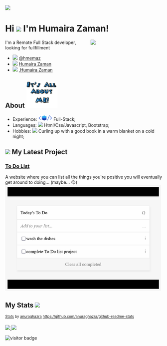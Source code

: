 <img src="https://github.com/qwibbler/qwibbler/blob/main/Humaira%20Zaman.png">

# Hi <img src="http://static.skaip.org/img/emoticons/180x180/f6fcff/hi.gif" width="30"> I'm Humaira Zaman!
<img align='right' src="https://foundr.com/wp-content/uploads/2018/01/order-fulfillment-ecommerce-foundr-blog.jpg" width="230">
<p>I'm a Remote Full Stack developer, looking for fullfillment</p>

- <img src="https://icons.iconarchive.com/icons/xenatt/minimalism/256/App-Twitter-icon.png" width="20"> [@hmemaz](https://twitter.com/hmemaz)   
- <img src="https://files.softicons.com/download/social-media-icons/free-social-media-icons-by-uiconstock/png/128x128/Linkedin-Icon.png" width="20"> [Humaira Zaman](https://www.linkedin.com/in/hmemaz1994/)   
- <img src="https://upload.wikimedia.org/wikipedia/en/thumb/2/28/AngelList_logo.svg/100px-AngelList_logo.svg.png" height="20"> [.Humaira Zaman](https://angel.co/u/humaira-zaman)

## About ![Me](./about-ME-small-slow.gif)

- Experience: ![](./fullstack-small.png) Full-Stack;
- Languages: <img src="https://thumbs.dreamstime.com/t/programming-languages-set-icons-vector-illustration-design-programming-languages-set-icons-110589824.jpg" width="20"> Html/Css/Javascript, Bootstrap;
- Hobbies: <img src="https://www.bookwormlibrary.us/graphics/bworm1.gif" width="30"> Curling up with a good book in a warm blanket on a cold night;

## <img src="http://sr.photos2.fotosearch.com/bthumb/CSP/CSP992/k14235676.jpg" width="70"> My Latest Project

### [To Do List](https://qwibbler.github.io/todo-list/dist/)
A website where you can list all the things you're positive you will eventually get around to doing... (maybe... 😜)
[<img src="https://github.com/qwibbler/todo-list/blob/main/Screenshot.png" width="500">](https://qwibbler.github.io/todo-list/)

## My Stats <img src="https://www.myzone.org/hs-fs/hubfs/Myzone_August2019/icons/nps-score.png" width="70">
<sup>[Stats](https://github.com/anuraghazra/github-readme-stats) by [anuraghazra](https://github.com/anuraghazra) https://github.com/anuraghazra/github-readme-stats</sup>

<a href="https://github.com/AVS1508">
  <img height="180em" src="https://github-readme-stats.vercel.app/api?username=qwibbler&theme=buefy&show_icons=true" />
  <img height="180em" src="https://github-readme-stats.vercel.app/api/top-langs/?username=qwibbler&theme=buefy&layout=compact" />
</a>

![visitor badge](https://visitor-badge.glitch.me/badge?page_id=qwibbler.visitor-badge&left_color=purple&right_color=blue&left_text=Hello%20Visitors!)


<!--
**qwibbler/qwibbler** is a ✨ _special_ ✨ repository because its `README.md` (this file) appears on your GitHub profile.

Here are some ideas to get you started:

- 🔭 I’m currently working on ...
- 🌱 I’m currently learning ...
- 👯 I’m looking to collaborate on ...
- 🤔 I’m looking for help with ...
- 💬 Ask me about ...
- 📫 How to reach me: ...
- 😄 Pronouns: ...
- ⚡ Fun fact: ...
-->
